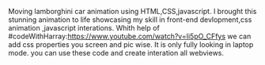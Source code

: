 Moving lamborghini car animation using HTML,CSS,javascript.
I brought this stunning animation to life showcasing my skill in front-end devlopment,css animation ,javascript interations.
Whith help of #codeWithHarray:https://www.youtube.com/watch?v=Ii5pO_CFfys
we can add css properties you screen and pic wise. It is only fully looking in laptop mode.
you can use these code and create interation all webviews.

